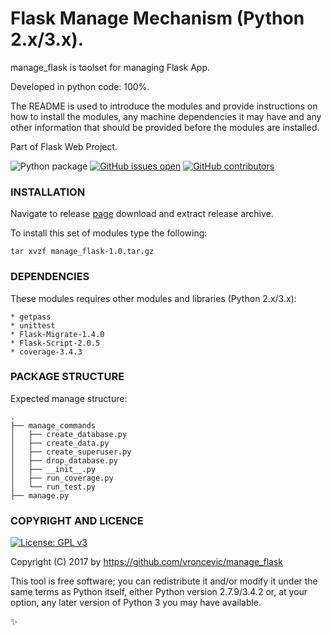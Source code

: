 # Flask Manage Mechanism (Python 2.x/3.x).

manage_flask is toolset for managing Flask App.

Developed in python code: 100%.

The README is used to introduce the modules and provide instructions on
how to install the modules, any machine dependencies it may have and any
other information that should be provided before the modules are installed.

Part of Flask Web Project.

![Python package](https://github.com/vroncevic/manage_flask/workflows/Python%20package/badge.svg?branch=master)
 [![GitHub issues open](https://img.shields.io/github/issues/vroncevic/manage_flask.svg)](https://github.com/vroncevic/manage_flask/issues)
 [![GitHub contributors](https://img.shields.io/github/contributors/vroncevic/manage_flask.svg)](https://github.com/vroncevic/manage_flask/graphs/contributors)

### INSTALLATION
Navigate to release [page](https://github.com/vroncevic/manage_flask/releases/tag/v1.0) download and extract release archive.

To install this set of modules type the following:

```
tar xvzf manage_flask-1.0.tar.gz
```

### DEPENDENCIES

These modules requires other modules and libraries (Python 2.x/3.x):

```
* getpass
* unittest
* Flask-Migrate-1.4.0
* Flask-Script-2.0.5
* coverage-3.4.3
```

### PACKAGE STRUCTURE

Expected manage structure:

```
.
├── manage_commands
│   ├── create_database.py
│   ├── create_data.py
│   ├── create_superuser.py
│   ├── drop_database.py
│   ├── __init__.py
│   ├── run_coverage.py
│   └── run_test.py
├── manage.py
```

### COPYRIGHT AND LICENCE

[![License: GPL v3](https://img.shields.io/badge/License-GPLv3-blue.svg)](https://www.gnu.org/licenses/gpl-3.0)

Copyright (C) 2017 by https://github.com/vroncevic/manage_flask

This tool is free software; you can redistribute it and/or modify
it under the same terms as Python itself, either Python version 2.7.9/3.4.2 or,
at your option, any later version of Python 3 you may have available.

:sparkles:
